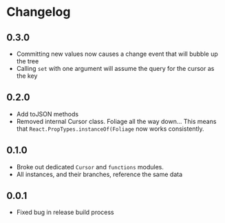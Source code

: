 # Changelog

## 0.3.0

- Committing new values now causes a change event that will bubble up the tree
- Calling `set` with one argument will assume the query for the cursor as the key

## 0.2.0

- Add toJSON methods
- Removed internal Cursor class. Foliage all the way down... This means that `React.PropTypes.instanceOf(Foliage` now works consistently.

## 0.1.0

- Broke out dedicated `Cursor` and `functions` modules.
- All instances, and their branches, reference the same data

## 0.0.1

- Fixed bug in release build process

